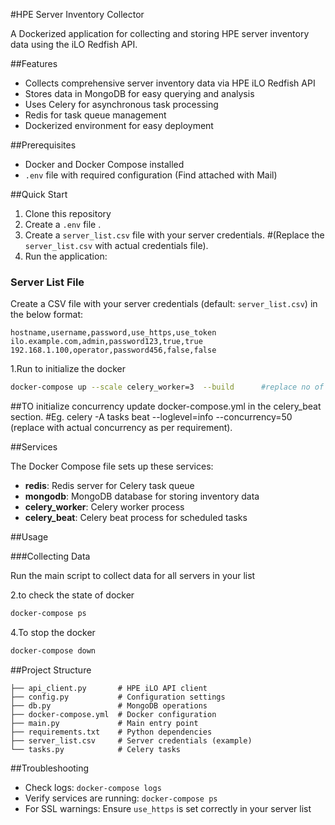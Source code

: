 #HPE Server Inventory Collector

A Dockerized application for collecting and storing HPE server inventory data using the iLO Redfish API.

##Features

- Collects comprehensive server inventory data via HPE iLO Redfish API
- Stores data in MongoDB for easy querying and analysis
- Uses Celery for asynchronous task processing
- Redis for task queue management
- Dockerized environment for easy deployment

##Prerequisites

- Docker and Docker Compose installed
- `.env` file with required configuration (Find attached with Mail)

##Quick Start

1. Clone this repository
2. Create a `.env` file .
3. Create a `server_list.csv` file with your server credentials.   #(Replace the `server_list.csv` with actual credentials file).
4. Run the application:

### Server List File

Create a CSV file with your server credentials (default: `server_list.csv`) in the below format:

```csv
hostname,username,password,use_https,use_token
ilo.example.com,admin,password123,true,true
192.168.1.100,operator,password456,false,false
```


1.Run to initialize the docker
```bash
docker-compose up --scale celery_worker=3  --build      #replace no of workers as per requirement
```
##TO initialize concurrency update docker-compose.yml in the celery_beat section.
#Eg. celery -A tasks beat --loglevel=info --concurrency=50   (replace with actual concurrency as per requirement).

##Services

The Docker Compose file sets up these services:

- **redis**: Redis server for Celery task queue
- **mongodb**: MongoDB database for storing inventory data
- **celery_worker**: Celery worker process
- **celery_beat**: Celery beat process for scheduled tasks


##Usage

###Collecting Data

Run the main script to collect data for all servers in your list



2.to check the state of docker
```bash
docker-compose ps
```
4.To stop the docker
```bash
docker-compose down
```



##Project Structure

```
├── api_client.py       # HPE iLO API client
├── config.py           # Configuration settings
├── db.py               # MongoDB operations
├── docker-compose.yml  # Docker configuration
├── main.py             # Main entry point
├── requirements.txt    # Python dependencies
├── server_list.csv     # Server credentials (example)
└── tasks.py            # Celery tasks
```

##Troubleshooting

- Check logs: `docker-compose logs`
- Verify services are running: `docker-compose ps`
- For SSL warnings: Ensure `use_https` is set correctly in your server list

